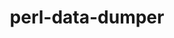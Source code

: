 ---
title: "perl-data-dumper"
layout: cache
categories: [package, v0.18]
meta: {"versions": ["2.173"], "compilers": ["gcc@=7.5.0"], "oss": ["ubuntu18.04"], "platforms": ["linux"], "targets": ["x86_64"], "stacks": ["data-vis-sdk", "e4s"], "num_specs": 1, "num_specs_by_stack": {"e4s": 1, "data-vis-sdk": 1}}
spec_details: [{"hash": "v2eouapmakhft2gay6qqbk7cvjcclx3r", "compiler": "gcc@=7.5.0", "versions": ["2.173"], "os": "ubuntu18.04", "platform": "linux", "target": "x86_64", "variants": [], "stacks": ["e4s", "data-vis-sdk"], "size": "-", "tarball": "https://binaries.spack.io/releases/v0.18/build_cache/linux-ubuntu18.04-x86_64/gcc-7.5.0/perl-data-dumper-2.173/linux-ubuntu18.04-x86_64-gcc-7.5.0-perl-data-dumper-2.173-v2eouapmakhft2gay6qqbk7cvjcclx3r.spack"}]
---
